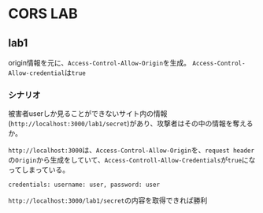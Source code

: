 # CORS LAB

## lab1

origin情報を元に、`Access-Control-Allow-Origin`を生成。
`Access-Control-Allow-credential`は`true`

### シナリオ

被害者userしか見ることができないサイト内の情報(`http://localhost:3000/lab1/secret`)があり、攻撃者はその中の情報を奪えるか。

`http://localhost:3000`は、`Access-Control-Allow-Origin`を、`request header`の`Origin`から生成をしていて、`Access-Controll-Allow-Credentials`が`true`になってしまっている。

`credentials: username: user, password: user`

`http://localhost:3000/lab1/secret`の内容を取得できれば勝利
